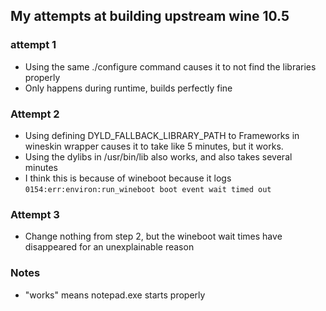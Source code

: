 ## My attempts at building upstream wine 10.5
### attempt 1
- Using the same ./configure command causes it to not find the libraries properly
- Only happens during runtime, builds perfectly fine

### Attempt 2
- Using defining DYLD_FALLBACK_LIBRARY_PATH to Frameworks in wineskin wrapper causes it to take like 5 minutes, but it works.
- Using the dylibs in /usr/bin/lib also works, and also takes several minutes
- I think this is because of wineboot because it logs `0154:err:environ:run_wineboot boot event wait timed out`

### Attempt 3
- Change nothing from step 2, but the wineboot wait times have disappeared for an unexplainable reason


### Notes
- "works" means notepad.exe starts properly

